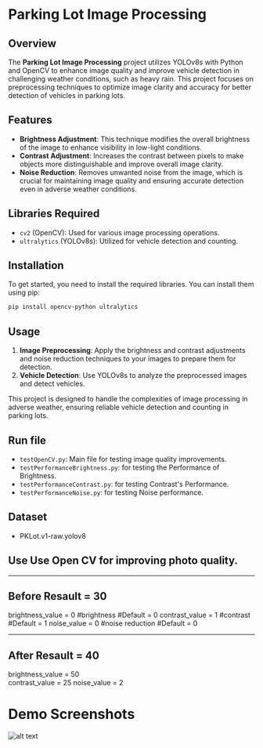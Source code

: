 
# Parking Lot Image Processing

## Overview

The **Parking Lot Image Processing** project utilizes YOLOv8s with Python and OpenCV to enhance image quality and improve vehicle detection in challenging weather conditions, such as heavy rain. This project focuses on preprocessing techniques to optimize image clarity and accuracy for better detection of vehicles in parking lots.

## Features

- **Brightness Adjustment**: This technique modifies the overall brightness of the image to enhance visibility in low-light conditions.
- **Contrast Adjustment**: Increases the contrast between pixels to make objects more distinguishable and improve overall image clarity.
- **Noise Reduction**: Removes unwanted noise from the image, which is crucial for maintaining image quality and ensuring accurate detection even in adverse weather conditions.

## Libraries Required

- `cv2` (OpenCV): Used for various image processing operations.
- `ultralytics` (YOLOv8s): Utilized for vehicle detection and counting.

## Installation

To get started, you need to install the required libraries. You can install them using pip:

```bash
pip install opencv-python ultralytics
```

## Usage

1. **Image Preprocessing**: Apply the brightness and contrast adjustments and noise reduction techniques to your images to prepare them for detection.
2. **Vehicle Detection**: Use YOLOv8s to analyze the preprocessed images and detect vehicles.

This project is designed to handle the complexities of image processing in adverse weather, ensuring reliable vehicle detection and counting in parking lots.


## Run file
- `testOpenCV.py`: Main file for testing image quality improvements.
- `testPerformanceBrightness.py`: for testing the Performance of Brightness.
- `testPerformanceContrast.py`: for testing Contrast's Performance.
- `testPerformanceNoise.py`: for testing Noise performance.


## Dataset
- PKLot.v1-raw.yolov8

## Use Use Open CV for improving photo quality.
--------------------------------------- 
Before Resault = 30
---------------------------------------
brightness_value = 0    #brightness #Default = 0
contrast_value = 1    	#contrast #Default = 1
noise_value = 0        	#noise reduction #Default = 0

--------------------------------------- 
 After Resault = 40
--------------------------------------- 
brightness_value = 50   
contrast_value = 25 
noise_value = 2  




# Demo Screenshots
![alt text](https://github.com/praphanth/parking-lot-image-processing/blob/master/img-demo.png?raw=true)